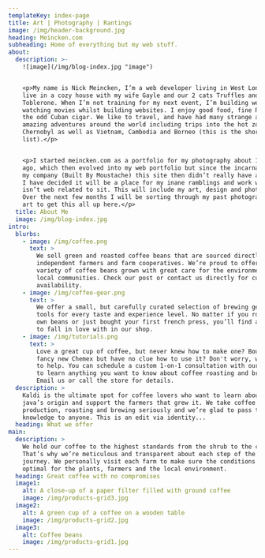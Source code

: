 ```yaml
---
templateKey: index-page
title: Art | Photography | Rantings
image: /img/header-background.jpg
heading: Meincken.com
subheading: Home of everything but my web stuff.
about:
  description: >-
    ![image](/img/blog-index.jpg "image")


    <p>My name is Nick Meincken, I’m a web developer living in West London. I
    live in a cozy house with my wife Gayle and our 2 cats Truffles and
    Toblerone. When I’m not training for my next event, I’m building websites or
    watching movies whilst building websites. I enjoy good food, fine Rum and
    the odd Cuban cigar. We like to travel, and have had many strange and
    amazing adventures around the world including trips into the hot zone of
    Chernobyl as well as Vietnam, Cambodia and Borneo (this is the short
    list).</p>


    <p>I started meincken.com as a portfolio for my photography about 10 years
    ago, which then evolved into my web portfolio but since the incarnation of
    my company (Built By Moustache) this site then didn’t really have a use. So
    I have decided it will be a place for my inane ramblings and work which
    isn’t web related to sit. This will include my art, design and photography.
    Over the next few months I will be sorting through my past photography and
    art to get this all up here.</p>
  title: About Me
  image: /img/blog-index.jpg
intro:
  blurbs:
    - image: /img/coffee.png
      text: >
        We sell green and roasted coffee beans that are sourced directly from
        independent farmers and farm cooperatives. We’re proud to offer a
        variety of coffee beans grown with great care for the environment and
        local communities. Check our post or contact us directly for current
        availability.
    - image: /img/coffee-gear.png
      text: >
        We offer a small, but carefully curated selection of brewing gear and
        tools for every taste and experience level. No matter if you roast your
        own beans or just bought your first french press, you’ll find a gadget
        to fall in love with in our shop.
    - image: /img/tutorials.png
      text: >
        Love a great cup of coffee, but never knew how to make one? Bought a
        fancy new Chemex but have no clue how to use it? Don't worry, we’re here
        to help. You can schedule a custom 1-on-1 consultation with our baristas
        to learn anything you want to know about coffee roasting and brewing.
        Email us or call the store for details.
  description: >
    Kaldi is the ultimate spot for coffee lovers who want to learn about their
    java’s origin and support the farmers that grew it. We take coffee
    production, roasting and brewing seriously and we’re glad to pass that
    knowledge to anyone. This is an edit via identity...
  heading: What we offer
main:
  description: >
    We hold our coffee to the highest standards from the shrub to the cup.
    That’s why we’re meticulous and transparent about each step of the coffee’s
    journey. We personally visit each farm to make sure the conditions are
    optimal for the plants, farmers and the local environment.
  heading: Great coffee with no compromises
  image1:
    alt: A close-up of a paper filter filled with ground coffee
    image: /img/products-grid3.jpg
  image2:
    alt: A green cup of a coffee on a wooden table
    image: /img/products-grid2.jpg
  image3:
    alt: Coffee beans
    image: /img/products-grid1.jpg
---
```


